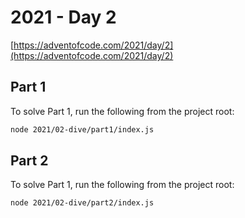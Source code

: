 # 2021 - Day 2

[https://adventofcode.com/2021/day/2](https://adventofcode.com/2021/day/2)

## Part 1

To solve Part 1, run the following from the project root:

```sh
node 2021/02-dive/part1/index.js
```

## Part 2

To solve Part 1, run the following from the project root:

```sh
node 2021/02-dive/part2/index.js
```
